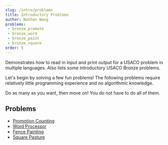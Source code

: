 ```yaml
---
slug: /intro/problems
title: Introductory Problems
author: Nathan Wang
problems:
 - bronze_promote
 - bronze_word
 - bronze_paint
 - bronze_square
order: 5
---
```


Demonstrates how to read in input and print output for a USACO problem in multiple languages. Also lists some introductory USACO Bronze problems.

<!-- END DESCRIPTION -->

Let's begin by solving a few fun problems! The following problems require relatively little programming experience and no algorithmic knowledge.

Do as many as you want, then move on! You do not have to do all of them.

<!-- END DESCRIPTION -->

## Problems

- [Promotion Counting](http://usaco.org/index.php?page=viewproblem2&cpid=591)
- [Word Processor](http://usaco.org/index.php?page=viewproblem2&cpid=987)
- [Fence Painting](http://usaco.org/index.php?page=viewproblem2&cpid=567)
- [Square Pasture](http://usaco.org/index.php?page=viewproblem2&cpid=663)
